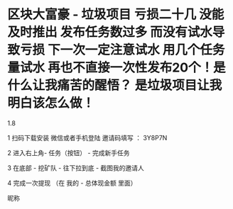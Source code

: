 
# 区块大富豪    - 垃圾项目 亏损二十几 没能及时推出 发布任务数过多 而没有试水导致亏损 下一次一定注意试水 用几个任务量试水 再也不直接一次性发布20个！是什么让我痛苦的醒悟？ 是垃圾项目让我明白该怎么做！ 

1.8    

1  扫码下载安装 微信或者手机登陆  邀请码填写 ：  3Y8P7N  


2 进入右上角- 任务（按钮） - 完成新手任务 



3 在底部 - 挖矿队 - 往下拉到底 - 截图我的邀请人


4 完成一次提现 （在 我的 - 总体现金额 里面）     


昵称 
